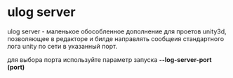 # ulog server

ulog server - маленькое обособленное дополнение для проетов unity3d, позволяющее в редакторе и билде
направлять сообщеия стандартного лога unity по сети в указанный порт.

для выбора порта используйте параметр запуска **--log-server-port (port)**
